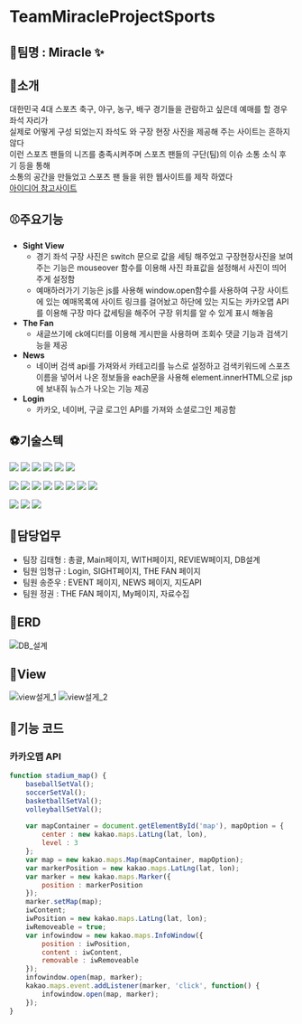 # TeamMiracleProjectSports
## 📌팀명 : Miracle ✨

## 📌소개
대한민국 4대 스포츠 축구, 야구, 농구, 배구 경기들을 관람하고 싶은데 예매를 할 경우 좌석 자리가<br>
실제로 어떻게 구성 되었는지 좌석도 와 구장 현장 사진을 제공해 주는 사이트는 흔하지 않다<br>
이런 스포츠 팬들의 니즈를 충족시켜주며 스포츠 팬들의 구단(팀)의 이슈 소통 소식 후기 등을 통해<br>
소통의 공간을 만들었고 스포츠 팬 들을 위한 웹사이트를 제작 하였다<br>
[아이디어 참고사이트](https://myseatcheck.com/)

## ⚾주요기능
* **Sight View**
  * 경기 좌석 구장 사진은 switch 문으로 값을 세팅 해주었고 구장현장사진을 보여주는 기능은 mouseover 함수를 이용해 사진 좌표값을 설정해서 사진이 띄어주게 설정함<br>
  * 예매하러가기 기능은 js를 사용해 window.open함수를 사용하여 구장 사이트에 있는 예매목록에 사이트 링크를 걸어놨고 하단에 있는 지도는 카카오맵 API를 이용해 구장 마다 값세팅을 해주어 구장 위치를 알 수 있게 표시 해놓음<br>
* **The Fan**
  * 새글쓰기에 ck에디터를 이용해 게시판을 사용하며 조회수 댓글 기능과 검색기능을 제공<br>
* **News**
  * 네이버 검색 api를 가져와서 카테고리를 뉴스로 설정하고 검색키워드에 스포츠이름을 넣어서
    나온 정보들을 each문을 사용해 element.innerHTML으로 jsp에 보내줘 뉴스가 나오는 기능 제공
* **Login**
  * 카카오, 네이버, 구글 로그인 API를 가져와 소셜로그인 제공함    
 
## ⚽기술스텍
<img src="https://img.shields.io/badge/eclipse-2C2255?style=for-the-badge&logo=eclipse&logoColor=white"> <img src="https://img.shields.io/badge/vs code-0066CC?style=for-the-badge&logo=vscode&logoColor=white"> <img src="https://img.shields.io/badge/oracle-F80000?style=for-the-badge&logo=oracle&logoColor=white"> <img src="https://img.shields.io/badge/sourcetree-blue?style=for-the-badge&logo=sourcetree&logoColor=white"> <img src="https://img.shields.io/badge/github-181717?style=for-the-badge&logo=github&logoColor=white"> <img src="https://img.shields.io/badge/apache tomcat-F8DC75?style=for-the-badge&logo=apachetomcat&logoColor=black"> 


<img src="https://img.shields.io/badge/JAVA-007396?style=for-the-badge&logo=JAVA&logoColor=white"> <img src="https://img.shields.io/badge/javascript-F7DF1E?style=for-the-badge&logo=javascript&logoColor=white"> <img src="https://img.shields.io/badge/css-1572B6?style=for-the-badge&logo=css3&logoColor=white"> <img src="https://img.shields.io/badge/html-E34F26?style=for-the-badge&logo=html5&logoColor=white"> <img src="https://img.shields.io/badge/ajax-1572B6?style=for-the-badge&logo=ajax&logoColor=white"> <img src="https://img.shields.io/badge/jquery-0769AD?style=for-the-badge&logo=jquery&logoColor=white"> <img src="https://img.shields.io/badge/mybatis-black?style=for-the-badge&logo=mybatis&logoColor=white"> <img src="https://img.shields.io/badge/spring-6DB33F?style=for-the-badge&logo=spring&logoColor=white"> 

<img src="https://img.shields.io/badge/figma-black?style=for-the-badge&logo=figma&logoColor=white"> <img src="https://img.shields.io/badge/notion-000000?style=for-the-badge&logo=notion&logoColor=white"> <img src="https://img.shields.io/badge/discord-5865F2?style=for-the-badge&logo=discord&logoColor=white">

## 🧑담당업무
* 팀장 김태형 : 총괄, Main페이지, WITH페이지, REVIEW페이지, DB설계
* 팀원 임형규 : Login, SIGHT페이지, THE FAN 페이지
* 팀원 송준우 : EVENT 페이지, NEWS 페이지, 지도API
* 팀원 정권 : THE FAN 페이지, My페이지, 자료수집

## 🏐ERD
![DB_설계](https://user-images.githubusercontent.com/97932245/215464069-100780fa-216c-428f-bb07-8783b07059c0.jpg)

## 🏀View
![view설게_1](https://user-images.githubusercontent.com/97932245/215462904-4746b0c1-bb2c-4b9f-ba35-85ad1080e296.jpg)
![view설게_2](https://user-images.githubusercontent.com/97932245/215463839-533bb48d-78c1-4092-8f1b-4c600d652f92.jpg)
## 📌기능 코드
### 카카오맵 API
```javascript
function stadium_map() {
	baseballSetVal();
	soccerSetVal();
	basketballSetVal();
	volleyballSetVal();
	
	var mapContainer = document.getElementById('map'), mapOption = {
		center : new kakao.maps.LatLng(lat, lon),
		level : 3
	};
	var map = new kakao.maps.Map(mapContainer, mapOption);
	var markerPosition = new kakao.maps.LatLng(lat, lon);
	var marker = new kakao.maps.Marker({
		position : markerPosition
	});
	marker.setMap(map);
	iwContent;
	iwPosition = new kakao.maps.LatLng(lat, lon);
	iwRemoveable = true;
	var infowindow = new kakao.maps.InfoWindow({
		position : iwPosition,
		content : iwContent,
		removable : iwRemoveable
	});
	infowindow.open(map, marker);
	kakao.maps.event.addListener(marker, 'click', function() {
		infowindow.open(map, marker);
	});
}
```

